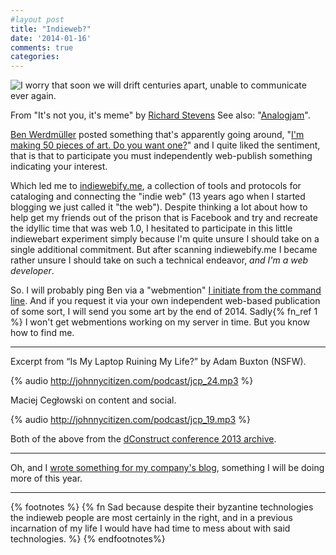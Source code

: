 ```yaml
---
#layout post
title: "Indieweb?"
date: '2014-01-16'
comments: true
categories: 
---
```


![I worry that soon we will drift centuries apart, unable to communicate ever again.](/images/ds_relationship_internet.png)

From "It's not you, it's meme" by [Richard Stevens](http://http://dieselsweeties.com/) See also: "[Analogjam](http://www.dieselsweeties.com/archive/3472)".

[Ben Werdmüller](http://werd.io/ "Who I did not meet at XOXO this year, but he was there") posted something that's apparently going around, "[I'm making 50 pieces of art. Do you want one?](http://werd.io/2014/im-making-50-pieces-of-art-do-you-want-one "I, Ben Werdmuller, promise to send a small work of art for the first fifty people who comment on this post by replying from their own website. Twitter or Facebook is not enough. Just link to this post and let me know you want in")" and I quite liked the sentiment, that is that to participate you must independently web-publish something indicating your interest.

Which led me to [indiewebify.me](http://indiewebify.me/), a collection of tools and protocols for cataloging and connecting the "indie web" (13 years ago when I started blogging we just called it "the web"). Despite thinking a lot about how to help get my friends out of the prison that is Facebook and try and recreate the idyllic time that was web 1.0, I hesitated to participate in this little indiewebart experiment simply because I'm quite unsure I should take on a single additional commitment. But after scanning indiewebify.me I became rather unsure I should take on such a technical endeavor, *and I'm a web developer*.

So. I will probably ping Ben via a "webmention" [I initiate from the command line](http://indiewebcamp.com/webmention#How_to_Test_Webmentions). And if you request it via your own independent web-based publication of some sort, I will send you some art by the end of 2014. Sadly{% fn_ref 1 %} I won't get webmentions working on my server in time. But you know how to find me.

---

Excerpt from “Is My Laptop Ruining My Life?” by Adam Buxton (NSFW).

{% audio http://johnnycitizen.com/podcast/jcp_24.mp3 %}

Maciej Cegłowski on content and social.

{% audio http://johnnycitizen.com/podcast/jcp_19.mp3 %}

Both of the above from the [dConstruct conference 2013 archive](http://archive.dconstruct.org/2013/).

---

Oh, and I [wrote something for my company's blog](http://blog.modernmsg.com/post/73405224877/surprise-and-delight "'Surprise and Delight', in which I expound upon the importance of playing games as a child"), something I will be doing more of this year.

---

{% footnotes %}
  {% fn Sad because despite their byzantine technologies the indieweb people are most certainly in the right, and in a previous incarnation of my life I would have had time to mess about with said technologies. %}
{% endfootnotes%}
